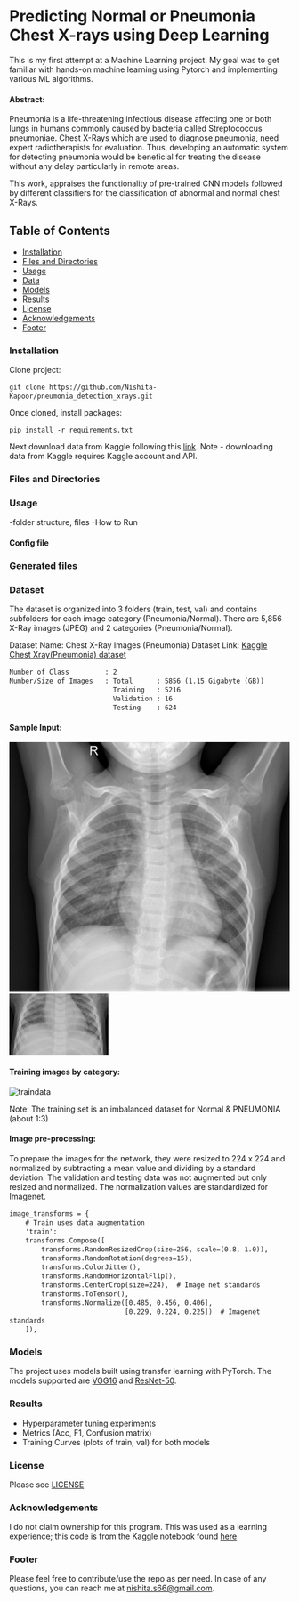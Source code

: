 # Predicting Normal or Pneumonia Chest X-rays using Deep Learning
This is my first attempt at a Machine Learning project. My goal was to get familiar with hands-on machine learning
using Pytorch and implementing various ML algorithms.

#### Abstract:
Pneumonia is a life-threatening infectious disease affecting one or both lungs in humans commonly caused by bacteria 
called Streptococcus pneumoniae. Chest X-Rays which are used to diagnose pneumonia, need expert radiotherapists for 
evaluation. Thus, developing an automatic system for detecting pneumonia would be beneficial for treating the disease 
without any delay particularly in remote areas. 

This work, appraises the functionality of pre-trained CNN models followed by different classifiers for
the classification of abnormal and normal chest X-Rays.

## Table of Contents

- [Installation](#installation)  
- [Files and Directories](#files-and-directories)
- [Usage](#usage)  
- [Data](#dataset)    
- [Models](#models)    
- [Results](#results)    
- [License](#license)
- [Acknowledgements](#acknowledgements)     
- [Footer](#footer)
      
### Installation
Clone project:
```
git clone https://github.com/Nishita-Kapoor/pneumonia_detection_xrays.git
```
Once cloned, install packages:
```
pip install -r requirements.txt
```
Next download data from Kaggle following this [link](https://www.kaggle.com/paultimothymooney/chest-xray-pneumonia).
Note - downloading data from Kaggle requires Kaggle account and API.

### Files and Directories


### Usage
-folder structure, files
-How to Run

#### Config file

### Generated files


### Dataset
The dataset is organized into 3 folders (train, test, val) and contains subfolders for
each image category (Pneumonia/Normal). There are 5,856 X-Ray images (JPEG) and 2 categories (Pneumonia/Normal).

Dataset Name: Chest X-Ray Images (Pneumonia)
Dataset Link: [Kaggle Chest Xray(Pneumonia) dataset](https://www.kaggle.com/paultimothymooney/chest-xray-pneumonia)
```
Number of Class         : 2
Number/Size of Images   : Total      : 5856 (1.15 Gigabyte (GB))
                          Training   : 5216 
                          Validation : 16  
                          Testing    : 624  
```
#### Sample Input:

![Normal xray](images/input_normal.jpeg "Normal X-ray") 
![Pneumonia xray](images/input_pneumonia.jpeg "Pneumonia X-ray")

#### Training images by category: 

![traindata](output/data_analysis/plots/train_category.png)

Note: The training set is an imbalanced dataset for Normal & PNEUMONIA (about 1:3)

#### Image pre-processing:
To prepare the images for the network, they were resized to 224 x 224 and normalized by 
subtracting a mean value and dividing by a standard deviation. The validation and testing data was not augmented 
but only resized and normalized. The normalization values are standardized for Imagenet.

```
image_transforms = {
    # Train uses data augmentation
    'train':
    transforms.Compose([
        transforms.RandomResizedCrop(size=256, scale=(0.8, 1.0)),
        transforms.RandomRotation(degrees=15),
        transforms.ColorJitter(),
        transforms.RandomHorizontalFlip(),
        transforms.CenterCrop(size=224),  # Image net standards
        transforms.ToTensor(),
        transforms.Normalize([0.485, 0.456, 0.406],
                             [0.229, 0.224, 0.225])  # Imagenet standards
    ]),  
```


 ### Models
The project uses models built using transfer learning with PyTorch. The models supported are [VGG16](https://arxiv.org/pdf/1409.1556.pdf) and 
[ResNet-50](https://arxiv.org/pdf/1512.03385.pdf). 


### Results
- Hyperparameter tuning experiments
- Metrics (Acc, F1, Confusion matrix)
- Training Curves (plots of train, val) for both models
    
### License
Please see [LICENSE](./LICENSE)
    
### Acknowledgements
I do not claim ownership for this program. This was used as a learning experience; 
this code is from the Kaggle notebook found [here](https://www.kaggle.com/dnik007/pneumonia-detection-using-pytorch/comments)

### Footer
Please feel free to contribute/use the repo as per need. In case of any questions,
you can reach me at <nishita.s66@gmail.com>.